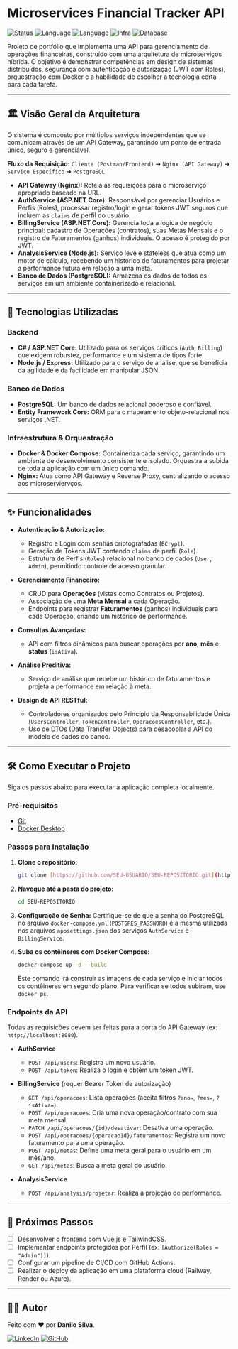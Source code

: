 # Microservices Financial Tracker API

![Status](https://img.shields.io/badge/status-backend%20concluído-brightgreen)
![Language](https://img.shields.io/badge/C%23-ASP.NET%20Core-blueviolet)
![Language](https://img.shields.io/badge/JavaScript-Node.js-green)
![Infra](https://img.shields.io/badge/Docker-blue)
![Database](https://img.shields.io/badge/PostgreSQL-darkblue)

Projeto de portfólio que implementa uma API para gerenciamento de operações financeiras, construído com uma arquitetura de microserviços híbrida. O objetivo é demonstrar competências em design de sistemas distribuídos, segurança com autenticação e autorização (JWT com Roles), orquestração com Docker e a habilidade de escolher a tecnologia certa para cada tarefa.

---

## 🏛️ Visão Geral da Arquitetura

O sistema é composto por múltiplos serviços independentes que se comunicam através de um API Gateway, garantindo um ponto de entrada único, seguro e gerenciável.

**Fluxo da Requisição:**
`Cliente (Postman/Frontend)` ➔ `Nginx (API Gateway)` ➔ `Serviço Específico` ➔ `PostgreSQL`

* **API Gateway (Nginx):** Roteia as requisições para o microserviço apropriado baseado na URL.
* **AuthService (ASP.NET Core):** Responsável por gerenciar Usuários e Perfis (Roles), processar registro/login e gerar tokens JWT seguros que incluem as `claims` de perfil do usuário.
* **BillingService (ASP.NET Core):** Gerencia toda a lógica de negócio principal: cadastro de Operações (contratos), suas Metas Mensais e o registro de Faturamentos (ganhos) individuais. O acesso é protegido por JWT.
* **AnalysisService (Node.js):** Serviço leve e stateless que atua como um motor de cálculo, recebendo um histórico de faturamentos para projetar a performance futura em relação a uma meta.
* **Banco de Dados (PostgreSQL):** Armazena os dados de todos os serviços em um ambiente containerizado e relacional.

---

## 🚀 Tecnologias Utilizadas

### Backend
* **C# / ASP.NET Core:** Utilizado para os serviços críticos (`Auth`, `Billing`) que exigem robustez, performance e um sistema de tipos forte.
* **Node.js / Express:** Utilizado para o serviço de análise, que se beneficia da agilidade e da facilidade em manipular JSON.

### Banco de Dados
* **PostgreSQL:** Um banco de dados relacional poderoso e confiável.
* **Entity Framework Core:** ORM para o mapeamento objeto-relacional nos serviços .NET.

### Infraestrutura & Orquestração
* **Docker & Docker Compose:** Containeriza cada serviço, garantindo um ambiente de desenvolvimento consistente e isolado. Orquestra a subida de toda a aplicação com um único comando.
* **Nginx:** Atua como API Gateway e Reverse Proxy, centralizando o acesso aos microserviervços.

---

## ✨ Funcionalidades

* **Autenticação & Autorização:**
    * Registro e Login com senhas criptografadas (`BCrypt`).
    * Geração de Tokens JWT contendo `claims` de perfil (`Role`).
    * Estrutura de Perfis (`Roles`) relacional no banco de dados (`User`, `Admin`), permitindo controle de acesso granular.

* **Gerenciamento Financeiro:**
    * CRUD para **Operações** (vistas como Contratos ou Projetos).
    * Associação de uma **Meta Mensal** a cada Operação.
    * Endpoints para registrar **Faturamentos** (ganhos) individuais para cada Operação, criando um histórico de performance.

* **Consultas Avançadas:**
    * API com filtros dinâmicos para buscar operações por **ano**, **mês** e **status** (`isAtiva`).

* **Análise Preditiva:**
    * Serviço de análise que recebe um histórico de faturamentos e projeta a performance em relação à meta.

* **Design de API RESTful:**
    * Controladores organizados pelo Princípio da Responsabilidade Única (`UsersController`, `TokenController`, `OperacoesController`, etc.).
    * Uso de DTOs (Data Transfer Objects) para desacoplar a API do modelo de dados do banco.

---

## 🛠️ Como Executar o Projeto

Siga os passos abaixo para executar a aplicação completa localmente.

### Pré-requisitos
* [Git](https://git-scm.com/)
* [Docker Desktop](https://www.docker.com/products/docker-desktop/)

### Passos para Instalação

1.  **Clone o repositório:**
    ```bash
    git clone [https://github.com/SEU-USUARIO/SEU-REPOSITORIO.git](https://github.com/SEU-USUARIO/SEU-REPOSITORIO.git)
    ```

2.  **Navegue até a pasta do projeto:**
    ```bash
    cd SEU-REPOSITORIO
    ```

3.  **Configuração de Senha:**
    Certifique-se de que a senha do PostgreSQL no arquivo `docker-compose.yml` (`POSTGRES_PASSWORD`) é a mesma utilizada nos arquivos `appsettings.json` dos serviços `AuthService` e `BillingService`.

4.  **Suba os contêineres com Docker Compose:**
    ```bash
    docker-compose up -d --build
    ```
    Este comando irá construir as imagens de cada serviço e iniciar todos os contêineres em segundo plano. Para verificar se todos subiram, use `docker ps`.

### Endpoints da API

Todas as requisições devem ser feitas para a porta do API Gateway (ex: `http://localhost:8080`).

* **AuthService**
    * `POST /api/users`: Registra um novo usuário.
    * `POST /api/token`: Realiza o login e obtém um token JWT.

* **BillingService** (requer Bearer Token de autorização)
    * `GET /api/operacoes`: Lista operações (aceita filtros `?ano=`, `?mes=`, `?isAtiva=`).
    * `POST /api/operacoes`: Cria uma nova operação/contrato com sua meta mensal.
    * `PATCH /api/operacoes/{id}/desativar`: Desativa uma operação.
    * `POST /api/operacoes/{operacaoId}/faturamentos`: Registra um novo faturamento para uma operação.
    * `POST /api/metas`: Define uma meta geral para o usuário em um mês/ano.
    * `GET /api/metas`: Busca a meta geral do usuário.

* **AnalysisService**
    * `POST /api/analysis/projetar`: Realiza a projeção de performance.

---

## 🔮 Próximos Passos

-   [ ] Desenvolver o frontend com Vue.js e TailwindCSS.
-   [ ] Implementar endpoints protegidos por Perfil (ex: `[Authorize(Roles = "Admin")]`).
-   [ ] Configurar um pipeline de CI/CD com GitHub Actions.
-   [ ] Realizar o deploy da aplicação em uma plataforma cloud (Railway, Render ou Azure).

---

## 👨‍💻 Autor

Feito com ❤️ por **Danilo Silva**.

[![LinkedIn](https://img.shields.io/badge/linkedin-%230077B5.svg?style=for-the-badge&logo=linkedin&logoColor=white)](https://www.linkedin.com/in/danilo-d-9b04a6140/)
[![GitHub](https://img.shields.io/badge/github-%23121011.svg?style=for-the-badge&logo=github&logoColor=white)](https://github.com/danilosilva441)